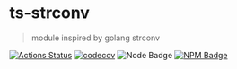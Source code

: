 # ts-strconv
> module inspired by golang strconv

[![Actions Status](https://github.com/kanziw/ts-strconv/workflows/ci/badge.svg)](https://github.com/kanziw/ts-strconv/actions) [![codecov](https://codecov.io/gh/kanziw/ts-strconv/branch/main/graph/badge.svg?token=CHMD26LBDW)](https://codecov.io/gh/kanziw/ts-strconv) ![Node Badge](https://badges.aleen42.com/src/node.svg) [![NPM Badge](https://badges.aleen42.com/src/npm.svg)](https://www.npmjs.com/package/strconv)
